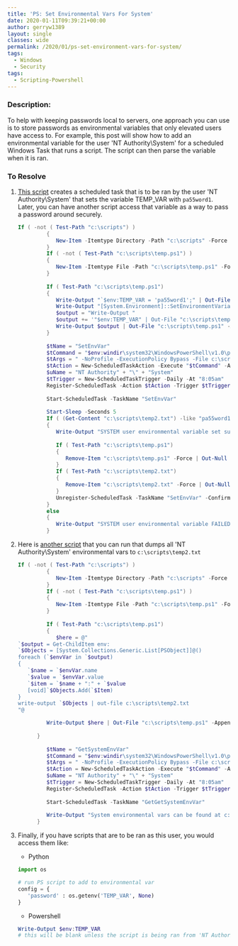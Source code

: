 ```yaml
---
title: 'PS: Set Environmental Vars For System'
date: 2020-01-11T09:39:21+00:00
author: gerryw1389
layout: single
classes: wide
permalink: /2020/01/ps-set-environment-vars-for-system/
tags:
  - Windows
  - Security
tags:
  - Scripting-Powershell
---
```

<!--more-->

### Description:

To help with keeping passwords local to servers, one approach you can use is to store passwords as environmental variables that only elevated users have access to. For example, this post will show how to add an environmental variable for the user 'NT Authority\System' for a scheduled Windows Task that runs a script. The script can then parse the variable when it is ran.

### To Resolve

1. [This script](https://github.com/gerryw1389/powershell/blob/main/gwConfiguration/Public/Get-SystemEnvVars.ps1) creates a scheduled task that is to be ran by the user 'NT Authority\System' that sets the variable TEMP_VAR with `pa55word1`. Later, you can have another script access that variable as a way to pass a password around securely.

   ```powershell
   If ( -not ( Test-Path "c:\scripts") )
            {
               New-Item -Itemtype Directory -Path "c:\scripts" -Force | Out-Null
            }
            If ( -not ( Test-Path "c:\scripts\temp.ps1") )
            {
               New-Item -Itemtype File -Path "c:\scripts\temp.ps1" -Force | Out-Null
            }
            
            If ( Test-Path "c:\scripts\temp.ps1")
            {
               Write-Output "`$env:TEMP_VAR = 'pa55word1';" | Out-File "c:\scripts\temp.ps1" -Append -Encoding ASCII
               Write-Output "[System.Environment]::SetEnvironmentVariable('TEMP_VAR', 'pa55word1', [System.EnvironmentVariableTarget]::User)" | Out-File "c:\scripts\temp.ps1" -Append -Encoding ASCII
               $output = "Write-Output "
               $output += '"$env:TEMP_VAR" | Out-File "c:\scripts\temp2.txt" -Encoding ASCII '
               Write-Output $output | Out-File "c:\scripts\temp.ps1" -Append -Encoding ASCII
            }
            
            $tName = "SetEnvVar"
            $tCommand = "$env:windir\system32\WindowsPowerShell\v1.0\powershell.exe"
            $tArgs = " -NoProfile -ExecutionPolicy Bypass -File c:\scripts\temp.ps1"
            $tAction = New-ScheduledTaskAction -Execute "$tCommand" -Argument $tArgs
            $uName = "NT Authority" + "\" + "System"
            $tTrigger = New-ScheduledTaskTrigger -Daily -At "8:05am"
            Register-ScheduledTask -Action $tAction -Trigger $tTrigger -TaskName "$tName" -User $uName
            
            Start-ScheduledTask -TaskName "SetEnvVar"
            
            Start-Sleep -Seconds 5
            If ( (Get-Content "c:\scripts\temp2.txt") -like "pa55word1" )
            {
               Write-Output "SYSTEM user environmental variable set successfully"
               
               If ( Test-Path "c:\scripts\temp.ps1")
               {
                  Remove-Item "c:\scripts\temp.ps1" -Force | Out-Null
               }
               If ( Test-Path "c:\scripts\temp2.txt")
               {
                  Remove-Item "c:\scripts\temp2.txt" -Force | Out-Null
               }
               Unregister-ScheduledTask -TaskName "SetEnvVar" -Confirm:$false
            }
            else
            {
               Write-Output "SYSTEM user environmental variable FAILED"
            }
   ```


2. Here is [another script](https://github.com/gerryw1389/powershell/blob/main/gwConfiguration/Public/Set-SystemEnvVars.ps1) that you can run that dumps all 'NT Authority\System' environmental vars to `c:\scripts\temp2.txt`

   ```powershell
   If ( -not ( Test-Path "c:\scripts") )
            {
               New-Item -Itemtype Directory -Path "c:\scripts" -Force | Out-Null
            }
            If ( -not ( Test-Path "c:\scripts\temp.ps1") )
            {
               New-Item -Itemtype File -Path "c:\scripts\temp.ps1" -Force | Out-Null
            }
            
            If ( Test-Path "c:\scripts\temp.ps1")
            {
               $here = @"
   `$output = Get-ChildItem env:
   `$Objects = [System.Collections.Generic.List[PSObject]]@()
   foreach (`$envVar in `$output)
   {
      `$name = `$envVar.name
      `$value = `$envVar.value
      `$item = `$name + ":" + `$value
      [void]`$Objects.Add(`$Item)
   }
   write-output `$Objects | out-file c:\scripts\temp2.txt
   "@

            Write-Output $here | Out-File "c:\scripts\temp.ps1" -Append -Encoding ASCII
            
         }
            
            $tName = "GetSystemEnvVar"
            $tCommand = "$env:windir\system32\WindowsPowerShell\v1.0\powershell.exe"
            $tArgs = " -NoProfile -ExecutionPolicy Bypass -File c:\scripts\temp.ps1"
            $tAction = New-ScheduledTaskAction -Execute "$tCommand" -Argument $tArgs
            $uName = "NT Authority" + "\" + "System"
            $tTrigger = New-ScheduledTaskTrigger -Daily -At "8:05am"
            Register-ScheduledTask -Action $tAction -Trigger $tTrigger -TaskName "$tName" -User $uName
            
            Start-ScheduledTask -TaskName "GetGetSystemEnvVar"
            
            Write-Output "System environmental vars can be found at c:\scripts\temp2.txt"
         }
   ```

3. Finally, if you have scripts that are to be ran as this user, you would access them like:

   - Python

   ```python
   import os

   # run PS script to add to environmental var
   config = {
      'password' : os.getenv('TEMP_VAR', None)
   }
   ```

   - Powershell

   ```powershell
   Write-Output $env:TEMP_VAR
   # this will be blank unless the script is being ran from 'NT Authority\System'
   ```

   